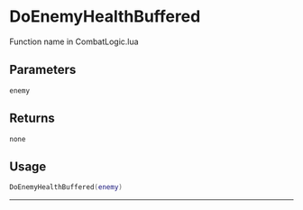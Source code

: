 # DoEnemyHealthBuffered
Function name in CombatLogic.lua
## Parameters
`enemy`
## Returns
`none`
## Usage
```lua
DoEnemyHealthBuffered(enemy)
```
---
